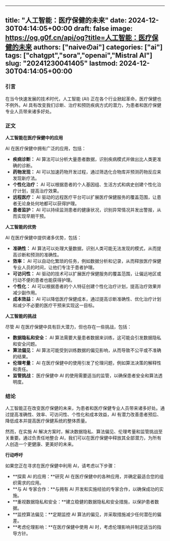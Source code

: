 
---
title: "人工智能：医疗保健的未来"
date: 2024-12-30T04:14:05+00:00
draft: false
image: https://og.g0f.cn/api/og?title=人工智能：医疗保健的未来
authors: ["naiveのai"]
categories: ["ai"]
tags: ["chatgpt","sora","openai","Mistral AI"]
slug: "20241230041405"
lastmod: 2024-12-30T04:14:05+00:00
---
### 引言

在当今快速发展的技术时代，人工智能 (AI) 正在各个行业掀起革命，医疗保健也不例外。AI 具有改变我们诊断、治疗和预防疾病方式的潜力，为患者和医疗保健专业人员带来诸多好处。

### 正文

**人工智能在医疗保健中的应用**

AI 在医疗保健中拥有广泛的应用，包括：

- **疾病诊断：** AI 算法可以分析大量患者数据，识别疾病模式并做出比人类更准确的诊断。
- **药物发现：** AI 可以加速药物开发过程，通过筛选化合物库并预测药物反应来发现新疗法。
- **个性化治疗：** AI 可以根据患者的个人基因组、生活方式和病史创建个性化治疗计划，提高治疗效果。
- **远程医疗：** AI 驱动的远程医疗平台可以扩展医疗保健服务的覆盖范围，让患者无论身处何地都可以获得护理。
- **患者监护：** AI 可以持续监测患者的健康状况，识别异常情况并发出警报，从而实现早期干预。

**人工智能的优势**

AI 在医疗保健中提供诸多优势，包括：

- **准确性：** AI 算法可以处理大量数据，识别人类可能无法发现的模式，从而提高诊断和预测的准确性。
- **效率：** AI 可以自动化繁琐的任务，例如数据分析和记录，从而释放医疗保健专业人员的时间，让他们专注于患者护理。
- **可访问性：** AI 驱动的技术可以扩展医疗保健服务的覆盖范围，让偏远地区或行动不便的患者也能获得护理。
- **个性化：** AI 可以根据患者的个人特征创建个性化治疗计划，提高治疗效果并减少副作用。
- **成本效益：** AI 可以降低医疗保健成本，通过提高诊断准确性、优化治疗计划和减少不必要的医疗干预来实现这一目标。

**人工智能的挑战**

尽管 AI 在医疗保健中具有巨大潜力，但也存在一些挑战，包括：

- **数据隐私和安全：** AI 算法需要大量患者数据来训练，这可能会引发数据隐私和安全问题。
- **算法偏见：** AI 算法可能受到训练数据的偏见影响，从而导致不公平或不准确的结果。
- **伦理考量：** AI 在医疗保健中的使用引发了伦理问题，例如算法决策的解释性和责任。
- **监管挑战：** 医疗保健中 AI 的使用需要适当的监管，以确保患者安全和算法透明度。

### 结论

人工智能正在改变医疗保健的未来，为患者和医疗保健专业人员带来诸多好处。通过提高准确性、效率、可访问性、个性化和成本效益，AI 有潜力改善患者预后、降低成本并提高医疗保健系统的整体质量。

然而，在实施 AI 解决方案时，解决数据隐私、算法偏见、伦理考量和监管挑战至关重要。通过负责任地整合 AI，我们可以在医疗保健中释放其全部潜力，为所有人创造一个更健康、更美好的未来。

**行动呼吁**

如果您正在寻求在医疗保健中利用 AI，请考虑以下步骤：

- **探索 AI 的应用：**研究 AI 在医疗保健中的各种应用，并确定最适合您的组织需求的应用。
- **与 AI 专家合作：**与拥有 AI 开发和实施经验的专家合作，以确保成功的实施。
- **重视数据隐私和安全：**建立稳健的数据隐私和安全措施，以保护患者数据。
- **监控算法偏见：**定期监控 AI 算法的偏见，并采取措施减少任何潜在的偏差。
- **考虑伦理影响：**在医疗保健中使用 AI 时，考虑伦理影响并制定适当的指导方针。